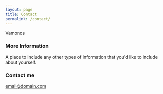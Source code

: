 ```yaml
---
layout: page
title: Contact
permalink: /contact/
---
```


Vamonos

### More Information

A place to include any other types of information that you'd like to include about yourself.

### Contact me

[email@domain.com](mailto:email@domain.com)

